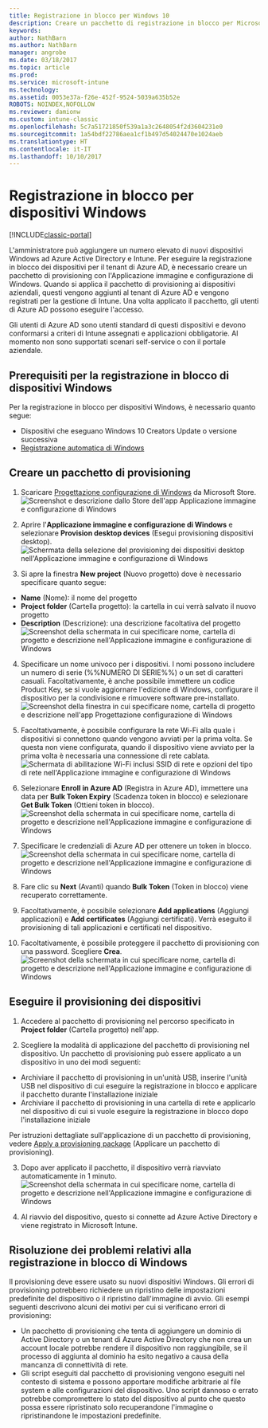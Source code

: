 ```yaml
---
title: Registrazione in blocco per Windows 10
description: Creare un pacchetto di registrazione in blocco per Microsoft Intune
keywords: 
author: NathBarn
ms.author: NathBarn
manager: angrobe
ms.date: 03/18/2017
ms.topic: article
ms.prod: 
ms.service: microsoft-intune
ms.technology: 
ms.assetid: 0053e37a-f26e-452f-9524-5039a635b52e
ROBOTS: NOINDEX,NOFOLLOW
ms.reviewer: damionw
ms.custom: intune-classic
ms.openlocfilehash: 5c7a51721850f539a1a3c2648054f2d3604231e0
ms.sourcegitcommit: 1a54bdf22786aea1cf1b497d54024470e1024aeb
ms.translationtype: HT
ms.contentlocale: it-IT
ms.lasthandoff: 10/10/2017
---
```

# <a name="bulk-enrollment-for-windows-devices"></a>Registrazione in blocco per dispositivi Windows

[!INCLUDE[classic-portal](../includes/classic-portal.md)]

L'amministratore può aggiungere un numero elevato di nuovi dispositivi Windows ad Azure Active Directory e Intune. Per eseguire la registrazione in blocco dei dispositivi per il tenant di Azure AD, è necessario creare un pacchetto di provisioning con l'Applicazione immagine e configurazione di Windows. Quando si applica il pacchetto di provisioning ai dispositivi aziendali, questi vengono aggiunti al tenant di Azure AD e vengono registrati per la gestione di Intune. Una volta applicato il pacchetto, gli utenti di Azure AD possono eseguire l'accesso.

Gli utenti di Azure AD sono utenti standard di questi dispositivi e devono conformarsi a criteri di Intune assegnati e applicazioni obbligatorie. Al momento non sono supportati scenari self-service o con il portale aziendale.

## <a name="prerequisites-for-windows-devices-bulk-enrollment"></a>Prerequisiti per la registrazione in blocco di dispositivi Windows

Per la registrazione in blocco per dispositivi Windows, è necessario quanto segue:

- Dispositivi che eseguano Windows 10 Creators Update o versione successiva
- [Registrazione automatica di Windows](/intune-classic/deploy-use/set-up-windows-device-management-with-microsoft-intune#enable-windows-10-automatic-enrollment)

## <a name="create-a-provisioning-package"></a>Creare un pacchetto di provisioning

1. Scaricare [Progettazione configurazione di Windows](https://www.microsoft.com/store/apps/9nblggh4tx22) da Microsoft Store.
![Screenshot e descrizione dallo Store dell'app Applicazione immagine e configurazione di Windows](../media/bulk-enroll-store.png)

2. Aprire l'**Applicazione immagine e configurazione di Windows** e selezionare **Provision desktop devices** (Esegui provisioning dispositivi desktop).
![Schermata della selezione del provisioning dei dispositivi desktop nell'Applicazione immagine e configurazione di Windows](../media/bulk-enroll-select.png)

3. Si apre la finestra **New project** (Nuovo progetto) dove è necessario specificare quanto segue:
  - **Name** (Nome): il nome del progetto
  - **Project folder** (Cartella progetto): la cartella in cui verrà salvato il nuovo progetto
  - **Description** (Descrizione): una descrizione facoltativa del progetto ![Screenshot della schermata in cui specificare nome, cartella di progetto e descrizione nell'Applicazione immagine e configurazione di Windows](../media/bulk-enroll-name.png)

4.  Specificare un nome univoco per i dispositivi. I nomi possono includere un numero di serie (%%NUMERO DI SERIE%%) o un set di caratteri casuali. Facoltativamente, è anche possibile immettere un codice Product Key, se si vuole aggiornare l'edizione di Windows, configurare il dispositivo per la condivisione e rimuovere software pre-installato.<BR>
![Screenshot della finestra in cui specificare nome, cartella di progetto e descrizione nell'app Progettazione configurazione di Windows](../media/bulk-enroll-device.png)

5.  Facoltativamente, è possibile configurare la rete Wi-Fi alla quale i dispositivi si connettono quando vengono avviati per la prima volta.  Se questa non viene configurata, quando il dispositivo viene avviato per la prima volta è necessaria una connessione di rete cablata.
![Schermata di abilitazione Wi-Fi inclusi SSID di rete e opzioni del tipo di rete nell'Applicazione immagine e configurazione di Windows](../media/bulk-enroll-network.png)

6.  Selezionare **Enroll in Azure AD** (Registra in Azure AD), immettere una data per **Bulk Token Expiry** (Scadenza token in blocco) e selezionare **Get Bulk Token** (Ottieni token in blocco).
![Screenshot della schermata in cui specificare nome, cartella di progetto e descrizione nell'Applicazione immagine e configurazione di Windows](../media/bulk-enroll-account.png)

7. Specificare le credenziali di Azure AD per ottenere un token in blocco.
![Screenshot della schermata in cui specificare nome, cartella di progetto e descrizione nell'Applicazione immagine e configurazione di Windows](../media/bulk-enroll-cred.png)

8.  Fare clic su **Next** (Avanti) quando **Bulk Token** (Token in blocco) viene recuperato correttamente.

9. Facoltativamente, è possibile selezionare **Add applications** (Aggiungi applicazioni) e **Add certificates** (Aggiungi certificati). Verrà eseguito il provisioning di tali applicazioni e certificati nel dispositivo.

10. Facoltativamente, è possibile proteggere il pacchetto di provisioning con una password.  Scegliere **Crea**.
![Screenshot della schermata in cui specificare nome, cartella di progetto e descrizione nell'Applicazione immagine e configurazione di Windows](../media/bulk-enroll-create.png)

## <a name="provision-devices"></a>Eseguire il provisioning dei dispositivi

1. Accedere al pacchetto di provisioning nel percorso specificato in **Project folder** (Cartella progetto) nell'app.

2. Scegliere la modalità di applicazione del pacchetto di provisioning nel dispositivo.  Un pacchetto di provisioning può essere applicato a un dispositivo in uno dei modi seguenti:
 - Archiviare il pacchetto di provisioning in un'unità USB, inserire l'unità USB nel dispositivo di cui eseguire la registrazione in blocco e applicare il pacchetto durante l'installazione iniziale
 - Archiviare il pacchetto di provisioning in una cartella di rete e applicarlo nel dispositivo di cui si vuole eseguire la registrazione in blocco dopo l'installazione iniziale

 Per istruzioni dettagliate sull'applicazione di un pacchetto di provisioning, vedere [Apply a provisioning package](https://technet.microsoft.com/itpro/windows/configure/provisioning-apply-package) (Applicare un pacchetto di provisioning).

3. Dopo aver applicato il pacchetto, il dispositivo verrà riavviato automaticamente in 1 minuto.
 ![Screenshot della schermata in cui specificare nome, cartella di progetto e descrizione nell'Applicazione immagine e configurazione di Windows](../media/bulk-enroll-add.png)

4. Al riavvio del dispositivo, questo si connette ad Azure Active Directory e viene registrato in Microsoft Intune.

## <a name="troubleshooting-windows-bulk-enrollment"></a>Risoluzione dei problemi relativi alla registrazione in blocco di Windows

Il provisioning deve essere usato su nuovi dispositivi Windows. Gli errori di provisioning potrebbero richiedere un ripristino delle impostazioni predefinite del dispositivo o il ripristino dall'immagine di avvio. Gli esempi seguenti descrivono alcuni dei motivi per cui si verificano errori di provisioning:

- Un pacchetto di provisioning che tenta di aggiungere un dominio di Active Directory o un tenant di Azure Active Directory che non crea un account locale potrebbe rendere il dispositivo non raggiungibile, se il processo di aggiunta al dominio ha esito negativo a causa della mancanza di connettività di rete.
- Gli script eseguiti dal pacchetto di provisioning vengono eseguiti nel contesto di sistema e possono apportare modifiche arbitrarie al file system e alle configurazioni del dispositivo. Uno script dannoso o errato potrebbe compromettere lo stato del dispositivo al punto che questo possa essere ripristinato solo recuperandone l'immagine o ripristinandone le impostazioni predefinite.
